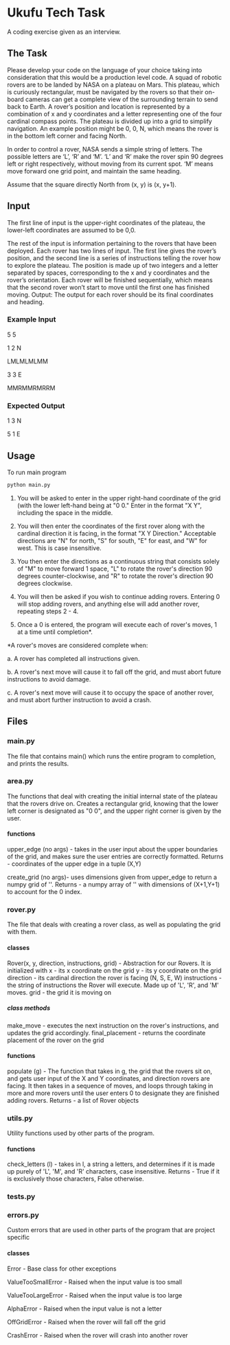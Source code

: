 # Ukufu Tech Task

A coding exercise given as an interview.

## The Task

Please develop your code on the language of your choice taking into
consideration that this would be a production level code.
A squad of robotic rovers are to be landed by NASA on a plateau on Mars. This plateau,
which is curiously rectangular, must be navigated by the rovers so that their on-board
cameras can get a complete view of the surrounding terrain to send back to Earth.
A rover’s position and location is represented by a combination of x and y coordinates and
a letter representing one of the four cardinal compass points. The plateau is divided up
into a grid to simplify navigation. An example position might be 0, 0, N, which means the
rover is in the bottom left corner and facing North.

In order to control a rover, NASA sends a simple string of letters. The possible letters are
‘L’, ‘R’ and ‘M’. ‘L’ and ‘R’ make the rover spin 90 degrees left or right respectively, without
moving from its current spot. ‘M’ means move forward one grid point, and maintain the
same heading.

Assume that the square directly North from (x, y) is (x, y+1).

## Input
The first line of input is the upper-right coordinates of the plateau, the lower-left
coordinates are assumed to be 0,0.

The rest of the input is information pertaining to the rovers that have been deployed. Each
rover has two lines of input. The first line gives the rover’s position, and the second line is a
series of instructions telling the rover how to explore the plateau.
The position is made up of two integers and a letter separated by spaces, corresponding to
the x and y coordinates and the rover’s orientation.
Each rover will be finished sequentially, which means that the second rover won’t start to
move until the first one has finished moving.
Output:
The output for each rover should be its final coordinates and heading.

### Example Input
5 5

1 2 N

LMLMLMLMM

3 3 E

MMRMMRMRRM

### Expected Output
1 3 N

5 1 E

## Usage

To run main program
```bash
python main.py
```
1. You will be asked to enter in the upper right-hand coordinate of the grid (with the lower left-hand being at "0 0." Enter in the format "X Y", including the space in the middle.

2. You will then enter the coordinates of the first rover along with the cardinal direction it is facing, in the format "X Y Direction." Acceptable directions are "N" for north, "S" for south, "E" for east, and "W" for west. This is case insensitive.

3. You then enter the directions as a continuous string that consists solely of "M" to move forward 1 space, "L" to rotate the rover's direction 90 degrees counter-clockwise, and "R" to rotate the rover's direction 90 degrees clockwise.

4. You will then be asked if you wish to continue adding rovers. Entering 0 will stop adding rovers, and anything else will add another rover, repeating steps 2 - 4.

5. Once a 0 is entered, the program will execute each of rover's moves, 1 at a time until completion*.

*A rover's moves are considered complete when:

a. A rover has completed all instructions given.

b. A rover's next move will cause it to fall off the grid, and must abort 
future instructions to avoid damage.

c. A rover's next move will cause it to occupy the space of another rover, 
and must abort further instruction to avoid a crash.

## Files

### main.py
The file that contains main() which runs the entire program to completion, and prints the results.

### area.py
The functions that deal with creating the initial internal state of the plateau that the rovers drive on. Creates a rectangular grid, knowing that the lower left corner is designated as "0 0", and the upper right corner is given by the user.
#### functions
upper_edge (no args) - takes in the user input about the upper boundaries of the grid, and makes sure the user entries are correctly formatted.
Returns - coordinates of the upper edge in a tuple (X,Y)

create_grid (no args)- uses dimensions given from upper_edge to return a numpy grid of ''.
Returns - a numpy array of '' with dimensions of (X+1,Y+1) to account for the 0 index.

### rover.py
The file that deals with creating a rover class, as well as populating the grid with them.
#### classes
Rover(x, y, direction, instructions, grid) - Abstraction for our Rovers. It is initialized with
x - its x coordinate on the grid
y - its y coordinate on the grid
direction - its cardinal direction the rover is facing (N, S, E, W)
instructions - the string of instructions the Rover will execute. Made up of 'L', 'R', and 'M' moves.
grid - the grid it is moving on
##### class methods
make_move - executes the next instruction on the rover's instructions, and updates the grid accordingly.
final_placement - returns the coordinate placement of the rover on the grid

#### functions
populate (g) - The function that takes in g, the grid that the rovers sit on, and gets user input of the X and Y coordinates, and direction rovers are facing. It then takes in a sequence of moves, and loops through taking in more and more rovers until the user enters 0 to designate they are finished adding rovers.
Returns - a list of Rover objects

### utils.py
Utility functions used by other parts of the program.
#### functions
check_letters (l) - takes in l, a string a letters, and determines if it is made up purely of 'L', 'M', and 'R' characters, case insensitive.
Returns - True if it is exclusively those characters, False otherwise.


### tests.py

### errors.py
Custom errors that are used in other parts of the program that are project specific
#### classes
Error - Base class for other exceptions

ValueTooSmallError - Raised when the input value is too small

ValueTooLargeError - Raised when the input value is too large

AlphaError - Raised when the input value is not a letter

OffGridError - Raised when the rover will fall off the grid

CrashError - Raised when the rover will crash into another rover
